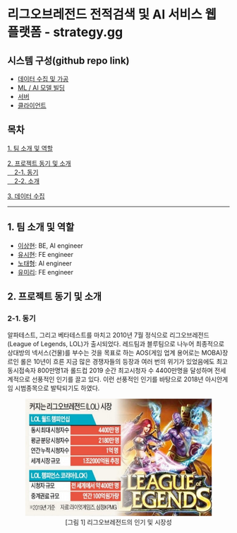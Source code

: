 <!-- <style>
  #pictag { text-align: center; }
</style> -->

# 리그오브레전드 전적검색 및 AI 서비스 웹 플랫폼 - strategy.gg
## 시스템 구성(github repo link)
- [데이터 수집 및 가공](https://github.com/Dia-and-Bronze/strategy.gg-data)<br>
- [ML / AI 모델 빌딩](https://github.com/Dia-and-Bronze/strategy.gg-model)<br>
- [서버](https://github.com/Dia-and-Bronze/strategy.gg-server)<br>
- [클라이언트](https://github.com/Dia-and-Bronze/strategy.gg-client)

## 목차
<p>

[1. 팀 소개 및 역할](#1-팀-소개-및-역할)</p>
<p>

[2. 프로젝트 동기 및 소개](#2-프로젝트-동기-및-소개)<br>
[&nbsp;&nbsp;&nbsp;&nbsp;2-1. 동기](#2-1-동기)<br>
[&nbsp;&nbsp;&nbsp;&nbsp;2-2. 소개](#2-2-소개)</p>
<p>

[3. 데이터 수집](#3-데이터-수집)</p>

---

## 1. 팀 소개 및 역할
- [이상현](https://github.com/DrMaemi): BE, AI engineer
- [유시현](https://github.com/yoosh199): FE engineer
- [노태형](https://github.com/dalchong2): AI engineer
- [유미리](https://github.com/MiiiRiii): FE engineer<br>

## 2. 프로젝트 동기 및 소개
### 2-1. 동기
알파테스트, 그리고 베타테스트를 마치고 2010년 7월 정식으로 리그오브레전드(League of Legends, LOL)가 출시되었다. 레드팀과 블루팀으로 나누어 최종적으로 상대방의 넥서스(건물)를 부수는 것을 목표로 하는 AOS(게임 업계 용어로는 MOBA)장르인 롤은 10년이 흐른 지금 많은 경쟁자들의 등장과 여러 번의 위기가 있었음에도 최고 동시접속자 800만명1과 롤드컵 2019 순간 최고시청자 수 4400만명을 달성하며 전세계적으로 선풍적인 인기를 끌고 있다. 이런 선풍적인 인기를 바탕으로 2018년 아시안게임 시범종목으로 발탁되기도 하였다.
<div align="center">
  <figure>
      <img src="./source/[그림_1]_리그오브레전드의_인기_및_시장성.png" alt="그림1">
      <div align="center"><figcation>[그림 1] 리그오브레전드의 인기 및 시장성</figcation></div>
  </figure>
</div>
<!-- ![그림 1](./source/[그림_1]_리그오브레전드의_인기_및_시장성.png) -->